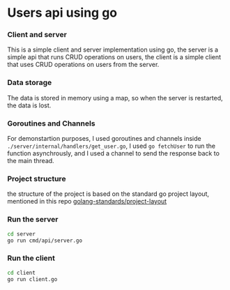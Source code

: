# Users api using go

### Client and server

This is a simple client and server implementation using go, the server is a simple api that runs CRUD operations on users, the client is a simple client that uses CRUD operations on users from the server.

### Data storage

The data is stored in memory using a map, so when the server is restarted, the data is lost.

### Goroutines and Channels

For demonstartion purposes, I used goroutines and channels inside `./server/internal/handlers/get_user.go`, I used `go fetchUser` to run the function asynchrously, and I used a channel to send the response back to the main thread.

### Project structure

the structure of the project is based on the standard go project layout, mentioned in this repo [golang-standards/project-layout](https://github.com/golang-standards/project-layout)

### Run the server

```bash
cd server
go run cmd/api/server.go
```

### Run the client

```bash
cd client
go run client.go
```

